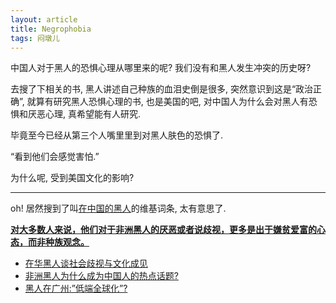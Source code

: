 ```yaml
---
layout: article
title: Negrophobia
tags: 闷墩儿
---
```


中国人对于黑人的恐惧心理从哪里来的呢? 我们没有和黑人发生冲突的历史呀?

 <!--more-->

去搜了下相关的书, 黑人讲述自己种族的血泪史倒是很多, 突然意识到这是“政治正确”, 就算有研究黑人恐惧心理的书, 也是美国的吧, 对中国人为什么会对黑人有恐惧和厌恶心理, 真希望能有人研究.

毕竟至今已经从第三个人嘴里里到对黑人肤色的恐惧了.

“看到他们会感觉害怕.”

为什么呢, 受到美国文化的影响?

---

oh! 居然搜到了叫[在中国的黑人](https://zh.wikipedia.org/wiki/%E5%9C%A8%E4%B8%AD%E5%9C%8B%E7%9A%84%E9%BB%91%E4%BA%BA)的维基词条, 太有意思了.

<u>**对大多数人来说，他们对于非洲黑人的厌恶或者说歧视，更多是出于嫌贫爱富的心态，而非种族观念。**</u>

- [在华黑人谈社会歧视与文化成见](https://www.youtube.com/watch?v=PoIKY0fK6WY)
- [非洲黑人为什么成为中国人的热点话题?](https://www.rti.org.tw/news/view/id/2064058)
- [黑人在广州:”低端全球化”?](http://www.ipp.org.cn/index.php/home/blog/single/id/450.html)